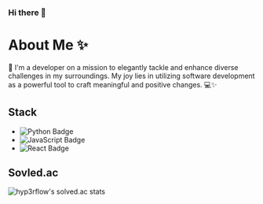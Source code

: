 ### Hi there 👋
# About Me ✨

👋 I'm a developer on a mission to elegantly tackle and enhance diverse challenges in my surroundings. My joy lies in utilizing software development as a powerful tool to craft meaningful and positive changes. 💻✨

## Stack

- ![Python Badge](https://img.shields.io/badge/Python-3776AB?style=flat&logo=Python&logoColor=white)
- ![JavaScript Badge](https://img.shields.io/badge/JavaScript-F7DF1E?style=flat&logo=JavaScript&logoColor=black)
- ![React Badge](https://img.shields.io/badge/React-61DAFB?style=flat&logo=React&logoColor=white)

## Sovled.ac

![hyp3rflow's solved.ac stats](https://github-readme-solvedac.hyp3rflow.vercel.app/api/?handle=parkswon1)


<!--
**parkswon1/parkswon1** is a ✨ _special_ ✨ repository because its `README.md` (this file) appears on your GitHub profile.

Here are some ideas to get you started:

- 🔭 I’m currently working on ...
- 🌱 I’m currently learning ...
- 👯 I’m looking to collaborate on ...
- 🤔 I’m looking for help with ...
- 💬 Ask me about ...
- 📫 How to reach me: ...
- 😄 Pronouns: ...
- ⚡ Fun fact: ...
-->
